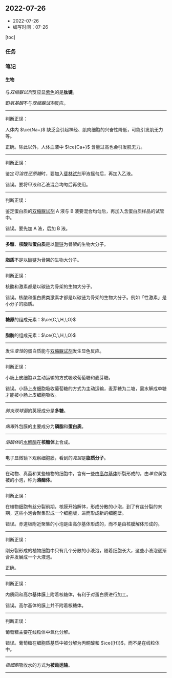 ## 2022-07-26

- 2022-07-26
- 编写时间：07-26

[toc]

### 任务

### 笔记

#### 生物

与*双缩脲试剂*反应显<u>紫色</u>的是**肽键**。

即*氨基酸*不与*双缩脲试剂*反应。

<hr class='section'>

判断正误：

人体内 $\ce{Na+}$ 缺乏会引起神经、肌肉细胞的兴奋性降低，可能引发肌无力等。

正确。除此以外，人体血液中 $\ce{Ca+}$ 含量过高也会引发肌无力。

<hr class='section'>

判断正误：

鉴定*可溶性还原糖*时，要加入<u>斐林试剂</u>甲液摇匀后，再加入乙液。

错误。要将甲液和乙液混合均匀后再使用。

<hr class='section'>

判断正误：

鉴定蛋白质的<u>双缩脲试剂</u> A 液与 B 液要混合均匀后，再加入含蛋白质样品的试管中。

错误。要先加 A 液，后加 B 液。

<hr class='section'>

**多糖**、**核酸**和**蛋白质**是以<u>碳链</u>为骨架的生物大分子。

<hr class='section'>

**脂质**不是以<u>碳链</u>为骨架的生物大分子。

<hr class='section'>

判断正误：

核酸和激素都是以碳链为骨架的生物大分子。

错误。核酸和蛋白质类激素才都是以碳链为骨架的生物大分子。例如「性激素」是小分子的脂质。

<hr class='section'>

**糖原**的组成元素：$\ce{C,\,H,\,O}$ 

<hr class='section'>

**脂肪**的组成元素：$\ce{C,\,H,\,O}$ 

<hr class='section'>

发生*变性*的蛋白质能与<u>双缩脲试剂</u>发生显色反应。

<hr class='section'>

判断正误：

小肠上皮细胞以主动运输的方式吸收葡萄糖和麦芽糖。

错误。小肠上皮细胞吸收葡萄糖的方式为主动运输，麦芽糖为二塘，需水解成单糖才能被小肠上皮细胞吸收。

<hr class='section'>

*肺炎双球菌*的荚膜成分是**多糖**。

<hr class='section'>

*病毒*外包膜的主要成分为**磷脂**和**蛋白质**。

<hr class='section'>

*溶酶体*的<u>水解酶</u>在**核糖体**上合成。

<hr class='section'>

电子显微镜下观察细胞膜，看到的*亮层*是**脂质分子**。

<hr class='section'>

在动物、真菌和某些植物的细胞中，含有一些由<u>高尔基体</u>断裂形成的，由*单位膜*包被的小泡，称为**溶酶体**。

<hr class='section'>

判断正误：

在植物细胞有丝分裂前期，核膜开始解体，形成分散的小泡，到了有丝分裂的末期，这些小泡会聚集形成一个细胞版，进而形成新的细胞壁。

错误。赤道板附近聚集的小泡是由高尔基体形成的，而不是由核膜解体形成的。

<hr class='section'>

判断正误：

刚分裂形成的植物细胞中只有几个分散的小液泡，随着细胞长大，这些小液泡逐渐合并发展成一个大液泡。

正确。

<hr class='section'>

判断正误：

内质网和高尔基体膜上附着核糖体，有利于对蛋白质进行加工。

错误。高尔基体的膜上并不附着核糖体。

<hr class='section'>

判断正误：

葡萄糖主要在线粒体中氧化分解。

错误。葡萄糖在细胞质基质中被分解为丙酮酸和 $\ce{[H]}$，而不是在线粒体中。

<hr class='section'>

*根细胞*吸收水的方式为**被动运输**。

<hr class='section'>

